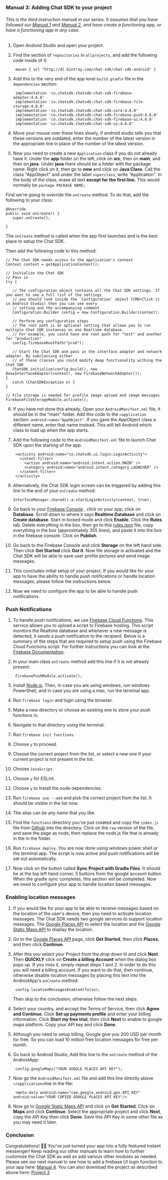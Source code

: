 ### Manual 3: Adding Chat SDK to your project

###### This is the third instruction manual in our series. It assumes that you have followed our [Manual 1](https://github.com/thecmart/manuals/blob/master/Tutorials/Manual%201%20Creating%20a%20new%20app%20with%20an%20empty%20activity%20and%20AppObj.md) and [Manual 2](https://github.com/thecmart/manuals/blob/master/Tutorials/Manual%202%20Linking%20an%20app%20to%20firebase.md), and have create a functioning app, or have a functioning app in any case. 

1. Open Android Studio and open your project.

2. Find the section of `repositories` in `allprojects`, and add the following code inside of it:

   ```
    maven { url "http://dl.bintray.com/chat-sdk/chat-sdk-android" }
   ```

3. Add this to the very end of the app level `build.gradle` file in the `dependencies` section:

   ```
    implementation 'co.chatsdk.chatsdk:chat-sdk-firebase-adapter:4.6.0'
    implementation 'co.chatsdk.chatsdk:chat-sdk-firebase-file-storage:4.6.0'
    implementation 'co.chatsdk.chatsdk:chat-sdk-core:4.6.0'
    implementation 'co.chatsdk.chatsdk:chat-sdk-firebase-push:4.6.0'
    implementation 'co.chatsdk.chatsdk:chat-sdk-firebase-ui:4.6.0'
    implementation 'co.chatsdk.chatsdk:chat-sdk-ui:4.6.0'
   ```

4. Move your mouse over these lines slowly, if android studio tells you that these versions are outdated, enter the number of the latest version in the appropriate line in place of the number of the latest version.

5. Now you need to create a new `Application` class if you do not already have it. Under the **app** folder on the left, click on **src**, then on **main**, and then on **java**. Under **java** there should  be a folder with the package name. Right click on it, then go to **new** and click on **Java Class**. Call the class "AppObject" and under the label `superclass`, write "Application". In the body of the class, erase all text **except for the first line.** This would normally be `package PACKAGE NAME;` 

  First we're going to override the `onCreate` method. To do that, add the following to your class:

  ```
  @Override
  public void onCreate() {
     super.onCreate();
     
  }
  ```

  The `onCreate` method is called when the app first launches and is the best place to setup the Chat SDK. 

  Then add the following code to this method:

  ```
  // The Chat SDK needs access to the application's context
  Context context = getApplicationContext();
   
  // Initialize the Chat SDK
  // Pass in 
  try {

     // The configuration object contains all the Chat SDK settings. If you want to see a full list of the settings
     // you should look inside the `Configuration` object (CMD+Click it in Android Studio) then you can see every
     // setting and the accompanying comment
     Configuration.Builder config = new Configuration.Builder(context);
   
     // Perform any configuration steps
     // The root path is an optional setting that allows you to run multiple Chat SDK instances on one Realtime database. 
     // For example, you could have one root path for "test" and another for "production"
     config.firebaseRootPath("prod");

     // Start the Chat SDK and pass in the interface adapter and network adapter. By subclassing either
     // of these classes you could modify deep functionality withing the Chat SDK 
     ChatSDK.initialize(config.build(), new BaseInterfaceAdapter(context), new FirebaseNetworkAdapter());
  }
     catch (ChatSDKException e) {
  }
   
  // File storage is needed for profile image upload and image messages
  FirebaseFileStorageModule.activate();
  ```

6. If you have not done this already, Open your `AndroidManifest.xml` file, it should be in the "main" folder. Add this code to the `<application` section: `android:name="AppObject"`. If you gave the AppObject class a different name, enter that name instead. This will tell Android which class to load up when the app starts. 

7. Add the following code to the `AndroidManifest.xml` file to launch Chat SDK upon the starting of the app:

   ```
    <activity android:name="co.chatsdk.ui.login.LoginActivity">
      <intent-filter>
        <action android:name="android.intent.action.MAIN" />
        <category android:name="android.intent.category.LAUNCHER" />
      </intent-filter>
    </activity>
   ```

9. Alternatively, the Chat SDK login screen can be triggered by adding this line to the end of your `onCreate` method:

   ```
   InterfaceManager.shared().a.startLoginActivity(context, true);
   ```

10. Go back to your [Firebase Console](https://console.firebase.google.com/) , click on your app, click on **Database**. Scroll down to where it says **Realtime Database** and click on **Create database**. Start in locked mode and click **Enable**. Click the **Rules** tab. Delete everything in the box, then go to this [rules.json](https://github.com/chat-sdk/chat-sdk-android/blob/master/firebase-rules.json) file, copy everything in the box (approximately 355 lines), and paste it into the box in the firebase console. Click on **Publish**.

11. Go back to the Firebase Console and click **Storage** on the left hand side. Then click **Get Started** click **Got it**. Now file storage is activated and the Chat SDK will be able to save user profile pictures and send image messages. 

12. This concludes initial setup of your project. If you would like for your app to have the ability to handle push notifications or handle location messages, please follow the instructions below.

13. Now we need to configure the app to be able to handle push notifications.

### Push Notifications

1. To handle push notifications, we use [Firebase Cloud Functions](https://firebase.google.com/docs/functions/).  This service allows you to upload a script to Firebase hosting. This  script monitors the Realtime database and whenever a new message is  detected, it sends a push notification to the recipient. Below is a summary of the steps that are required to setup push using  the Firebase Cloud Functions script. For further instructions you can  look at the [Firebase Documentation](https://firebase.google.com/docs/functions/get-started).

2. In your main class `onCreate` method add this line if it is not already present:

   ```
    FirebasePushModule.activate();
   ```

3. Install [Node.js](https://nodejs.org/). Then, in case you are using windows, run windows PowerShell, and in case you are using a mac, run the terminal app.

4. Run `firebase login` and login using the browser.

5. Make a new directory or choose an existing one to store your push functions in.

6. Navigate to that directory using the terminal.

7. Run `firebase init functions`.

8. Choose `y` to proceed.

9. Choose the correct project from the list, or select a new one if your current project is not present in the list.

10. Choose `JavaScript`.

11. Choose `y` for ESLint.

12. Choose `y` to install the node dependencies.

13. Run `firebase use --add` and pick the correct project from the list. It should be visible in the list now.

14. The alias can be any name that you like.

15. Find the `functions` directory you've just created and copy the `index.js` file from [Github](https://github.com/chat-sdk/chat-sdk-android/tree/master/FirebasePushNotifications) into the directory. Click on the `raw` version of the file, and save the page as node, then replace the node.js file that is already in the in the folder.

16. Run `firebase deploy`. You are now done using windows power shell or the terminal app. The script is now active and push notifications will be set out automatically.

17. Now click on the button called **Sync Project with Gradle Files**. It should be at the top left hand corner, 5 buttons from the google account button. When the gradle sync completes, this section will be completed. Now we need to configure your app to handle location based messages.

### Enabling location messages

1. If you would like for your app to be able to receive messages based on the location of the user's device, then you need to activate location messages. The Chat SDK needs two google services to support location messages. The [Google Places API](https://developers.google.com/places/) to select the location and the [Google Static Maps API](https://developers.google.com/maps/documentation/static-maps/) to display the location.

2. Go to the [Google Places API](https://developers.google.com/places/) page, click **Get Started**, then click **Places**, and then click **Continue**.

3. After this you select your Project from the drop down lit and click **Next**. Then **QUICKLY** click on **Create a billing Account** when the dialog box pops up. If you miss it, simply repeat steps 1 and 2. In order to do this you will need a billing account. If you want to do that, then continue, otherwise disable location messages by placing this text into the AndroidApp's `onCreate` method:

   ```
    config.locationMessagesEnabled(false);
   ```

   Then skip to the conclusion, otherwise follow the next steps.

4. Select your country, and accept the Terms of Service, then click **Agree and Continue**. Click **Set up payments profile** and enter your billing information. Click **Start my free trial**, then click **Next** to enable to google maps platform. Copy your API key and click **Done**.

5. Although you need to setup billing, Google give you 200 USD per month for free. So you can load 10 million free location messages for free per month.

6. Go back to Android Studio, Add this line to the `onCreate` method of the AndroidApp:

   ```
    config.googleMaps("YOUR GOOGLE PLACES API KEY");
   ```

7. Now go the `AndroidManifest.xml` file and add this line directly above `</application>`line in the file:

   ```
    <meta-data android:name="com.google.android.geo.API_KEY" android:value="YOUR COPIED GOOGLE PLACES API KEY"/>
   ```

8. Now go to [Google Static Maps API](https://developers.google.com/maps/documentation/static-maps/) and click on **Get Started**. Click on **Maps** and click **Continue**. Select the appropriate project and click **Next**, copy the API Key then click **Done**. Save this API Key in some other file as you may need it later.

### Conclusion

Congratulations! 🎉🎉 You've just turned your app into a fully featured instant messenger! Keep reading our other manuals to learn how to further customize the Chat SDK as well as add various other modules as needed. Please see our next manual to see how to add a firebase UI login function to your app here: [Manual 4](https://github.com/thecmart/manuals/blob/master/Tutorials/Manual%204%20Creating%20a%20firebase%20UI%20login%20for%20you%20app.md). You can also download the project as described above here: [Project 3](https://github.com/thecmart/BlankApp/tree/Manual3)
